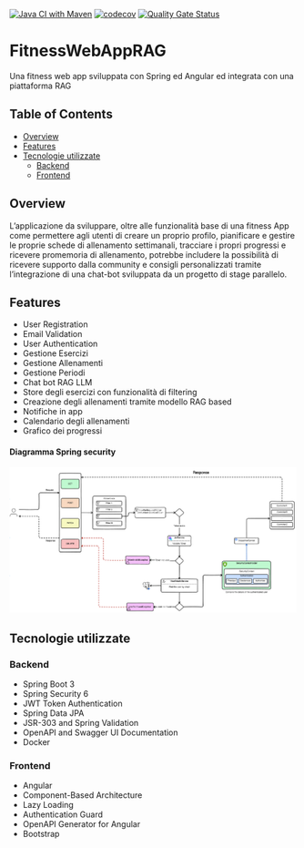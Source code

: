 [![Java CI with Maven](https://github.com/SmartFitStudio/FitnessWebAppWithRAG/actions/workflows/maven.yml/badge.svg)](https://github.com/SmartFitStudio/FitnessWebAppWithRAG/actions/workflows/maven.yml)
[![codecov](https://codecov.io/gh/SmartFitStudio/FitnessWebAppWithRAG/graph/badge.svg?token=86DN46081Y)](https://codecov.io/gh/SmartFitStudio/FitnessWebAppWithRAG)
[![Quality Gate Status](https://sonarcloud.io/api/project_badges/measure?project=SmartFitStudio_FitnessWebAppWithRAG&metric=alert_status)](https://sonarcloud.io/summary/new_code?id=SmartFitStudio_FitnessWebAppWithRAG)
# FitnessWebAppRAG
Una fitness web app sviluppata con Spring ed Angular ed integrata con una piattaforma RAG

## Table of Contents

- [Overview](#Overview)
- [Features](#features)
- [Tecnologie utilizzate](#Tecnologie-utilizzate)
    - [Backend ](#backend)
    - [Frontend ](#frontend)



## Overview

L’applicazione da sviluppare, oltre alle funzionalità base di una fitness App come permettere agli utenti
di creare un proprio profilo, pianificare e gestire le proprie schede di allenamento settimanali, tracciare
i propri progressi e ricevere promemoria di allenamento, potrebbe includere la possibilità di ricevere
supporto dalla community e consigli personalizzati tramite l’integrazione di una chat-bot sviluppata
da un progetto di stage parallelo.

## Features

- User Registration
- Email Validation 
- User Authentication 
- Gestione Esercizi 
- Gestione Allenamenti
- Gestione Periodi
- Chat bot RAG LLM
- Store degli esercizi con funzionalità di filtering
- Creazione degli allenamenti tramite modello RAG based
- Notifiche in app
- Calendario degli allenamenti
- Grafico dei progressi

#### Diagramma Spring security 
![Security diagram](ReadmeImages/security.png)

## Tecnologie utilizzate

### Backend

- Spring Boot 3
- Spring Security 6
- JWT Token Authentication
- Spring Data JPA
- JSR-303 and Spring Validation
- OpenAPI and Swagger UI Documentation
- Docker

### Frontend

- Angular
- Component-Based Architecture
- Lazy Loading
- Authentication Guard
- OpenAPI Generator for Angular
- Bootstrap
